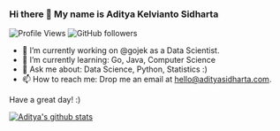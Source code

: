 ### Hi there 👋 My name is Aditya Kelvianto Sidharta
![Profile Views](https://gpvc.arturio.dev/adityasidharta) ![GitHub followers](https://img.shields.io/github/followers/AdityaSidharta?style=social) 


- 🔭 I’m currently working on @gojek as a Data Scientist.
- 🌱 I’m currently learning: Go, Java, Computer Science
- 💬 Ask me about: Data Science, Python, Statistics :)
- 📫 How to reach me: Drop me an email at hello@adityasidharta.com. 

Have a great day! :)

[![Aditya's github stats](https://github-readme-stats.vercel.app/api?username=AdityaSidharta)](https://github.com/AdityaSidharta/github-readme-stats)
